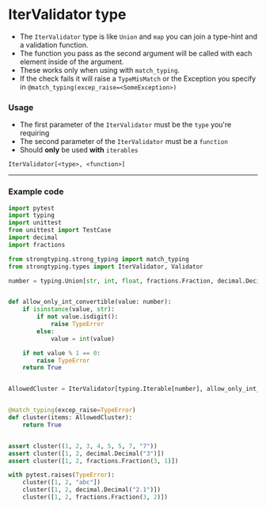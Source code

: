 # IterValidator type
- The `IterValidator` type is like `Union` and `map` you can join a type-hint and a validation function.
- The function you pass as the second argument will be called with each element inside of the argument.
- These works only when using with `match_typing`.
- If the check fails it will raise a `TypeMisMatch` or the Exception you specify in `@match_typing(excep_raise=<SomeException>)`

### Usage
- The first parameter of the `IterValidator` must be the `type` you're requiring
- The second parameter of the `IterValidator` must be a `function`
- Should __only__ be used __with__ `iterables`
```
IterValidator[<type>, <function>]
```
---
### Example code

```python
import pytest
import typing
import unittest
from unittest import TestCase
import decimal
import fractions

from strongtyping.strong_typing import match_typing
from strongtyping.types import IterValidator, Validator

number = typing.Union[str, int, float, fractions.Fraction, decimal.Decimal]


def allow_only_int_convertible(value: number):
    if isinstance(value, str):
        if not value.isdigit():
            raise TypeError
        else:
            value = int(value)

    if not value % 1 == 0:
        raise TypeError
    return True


AllowedCluster = IterValidator[typing.Iterable[number], allow_only_int_convertible]


@match_typing(excep_raise=TypeError)
def cluster(items: AllowedCluster):
    return True


assert cluster((1, 2, 3, 4, 5, 5, 7, "7"))
assert cluster([1, 2, decimal.Decimal("3")])
assert cluster([1, 2, fractions.Fraction(3, 1)])

with pytest.raises(TypeError):
    cluster([1, 2, "abc"])
    cluster([1, 2, decimal.Decimal("2.1")])
    cluster([1, 2, fractions.Fraction(3, 2)])
```